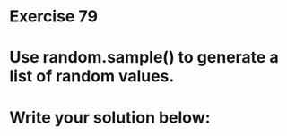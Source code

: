 # Exercise 79
# Use random.sample() to generate a list of random values.





# Write your solution below:
